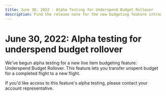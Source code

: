 ```yaml
---
title: June 30, 2022 - Alpha Testing for Underspend Budget Rollover
description: Find the release note for the new budgeting feature introduced for alpha testing - Underspend Budget Rollover.
---
```


# June 30, 2022: Alpha testing for underspend budget rollover

We've begun alpha testing for a new line item budgeting feature: Underspend Budget Rollover. This feature lets you transfer unspent budget for a completed flight to a new flight.

If you'd like access to this feature's alpha testing, please contact your account representative.

